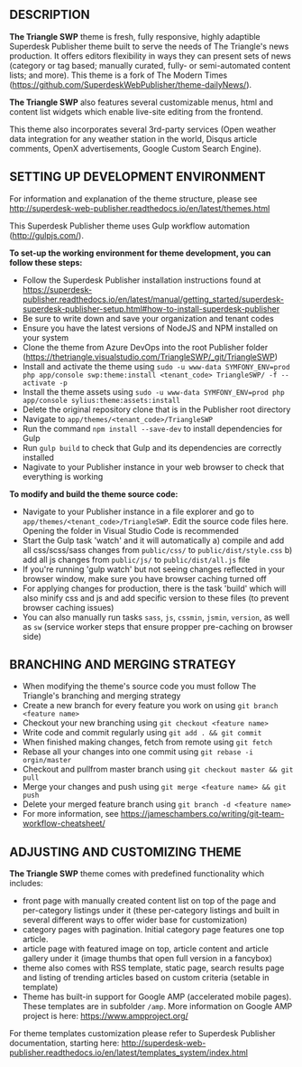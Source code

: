 DESCRIPTION
-----------

**The Triangle SWP** theme is fresh, fully responsive, highly adaptible Superdesk Publisher theme built to serve the needs of The Triangle's news production. It offers editors flexibility in ways they can present sets of news (category or tag based; manually curated, fully- or semi-automated content lists; and more). This theme is a fork of The Modern Times (https://github.com/SuperdeskWebPublisher/theme-dailyNews/).

**The Triangle SWP** also features several customizable menus, html and content list widgets which enable live-site editing from the frontend.

This theme also incorporates several 3rd-party services (Open weather data integration for any weather station in the world, Disqus article comments, OpenX advertisements, Google Custom Search Engine).

SETTING UP DEVELOPMENT ENVIRONMENT
----------------------------------

For information and explanation of the theme structure, please see http://superdesk-web-publisher.readthedocs.io/en/latest/themes.html 

This Superdesk Publisher theme uses Gulp workflow automation (http://gulpjs.com/). 

**To set-up the working environment for theme development, you can follow these steps:**
- Follow the Superdesk Publisher installation instructions found at https://superdesk-publisher.readthedocs.io/en/latest/manual/getting_started/superdesk-superdesk-publisher-setup.html#how-to-install-superdesk-publisher
- Be sure to write down and save your organization and tenant codes
- Ensure you have the latest versions of NodeJS and NPM installed on your system
- Clone the theme from Azure DevOps into the root Publisher folder (https://thetriangle.visualstudio.com/TriangleSWP/_git/TriangleSWP)
- Install and activate the theme using `sudo -u www-data SYMFONY_ENV=prod php app/console swp:theme:install <tenant_code> TriangleSWP/ -f --activate -p`
- Install the theme assets using `sudo -u www-data SYMFONY_ENV=prod php app/console sylius:theme:assets:install`
- Delete the original repository clone that is in the Publisher root directory
- Navigate to `app/themes/<tenant_code>/TriangleSWP`
- Run the command `npm install --save-dev` to install dependencies for Gulp
- Run `gulp build` to check that Gulp and its dependencies are correctly installed
- Nagivate to your Publisher instance in your web browser to check that everything is working

**To modify and build the theme source code:**
- Navigate to your Publisher instance in a file explorer and go to `app/themes/<tenant_code>/TriangleSWP`. Edit the source code files here. Opening the folder in Visual Studio Code is recommended
- Start the Gulp task 'watch' and it will automatically
a) compile and add all css/scss/sass changes from `public/css/` to `public/dist/style.css`
b) add all js changes from `public/js/` to `public/dist/all.js` file
- If you're running 'gulp watch' but not seeing changes reflected in your browser window, make sure you have browser caching turned off
- For applying changes for production, there is the task 'build' which will also minify css and js and add specific version to these files (to prevent browser caching issues)
- You can also manually run tasks `sass`, `js`, `cssmin`, `jsmin`, `version`, as well as `sw` (service worker steps that ensure propper pre-caching on browser side)

BRANCHING AND MERGING STRATEGY
------------------------------
- When modifying the theme's source code you must follow The Triangle's branching and merging strategy
- Create a new branch for every feature you work on using `git branch <feature name>`
- Checkout your new branching using `git checkout <feature name>`
- Write code and commit regularly using `git add . && git commit`
- When finished making changes, fetch from remote using `git fetch`
- Rebase all your changes into one commit using `git rebase -i orgin/master`
- Checkout and pullfrom master branch using `git checkout master && git pull`
- Merge your changes and push using `git merge <feature name> && git push`
- Delete your merged feature branch using `git branch -d <feature name>`
- For more information, see https://jameschambers.co/writing/git-team-workflow-cheatsheet/

ADJUSTING AND CUSTOMIZING THEME
-------------------------------
**The Triangle SWP** theme comes with predefined functionality which includes:
- front page with manually created content list on top of the page and per-category listings under it (these per-category listings and built in several different ways to offer wider base for customization)
- category pages with pagination. Initial category page features one top article.
- article page with featured image on top, article content and article gallery under it (image thumbs that open full version in a fancybox)
- theme also comes with RSS template, static page, search results page and listing of trending articles based on custom criteria (setable in template)
- Theme has built-in support for Google AMP (accelerated mobile pages). These templates are in subfolder `/amp`. More information on Google AMP project is here: https://www.ampproject.org/

For theme templates customization please refer to Superdesk Publisher documentation, starting here: http://superdesk-web-publisher.readthedocs.io/en/latest/templates_system/index.html